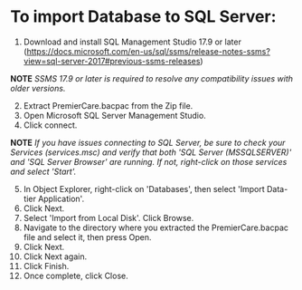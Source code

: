 # To import Database to SQL Server:

1. Download and install SQL Management Studio 17.9 or later (https://docs.microsoft.com/en-us/sql/ssms/release-notes-ssms?view=sql-server-2017#previous-ssms-releases)

**NOTE** *SSMS 17.9 or later is required to resolve any compatibility issues with older versions.*

2. Extract PremierCare.bacpac from the Zip file.
3. Open Microsoft SQL Server Management Studio.
4. Click connect.

**NOTE** *If you have issues connecting to SQL Server, be sure to check your Services (services.msc) and verify that both 'SQL Server (MSSQLSERVER)' and 'SQL Server Browser' are running. If not, right-click on those services and select 'Start'.*

5. In Object Explorer, right-click on 'Databases', then select 'Import Data-tier Application'.
6. Click Next.
7. Select 'Import from Local Disk'. Click Browse.
8. Navigate to the directory where you extracted the PremierCare.bacpac file and select it, then press Open.
9. Click Next.
10. Click Next again.
11. Click Finish.
12. Once complete, click Close.
